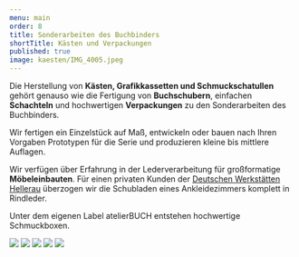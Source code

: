 ```yaml
---
menu: main
order: 8
title: Sonderarbeiten des Buchbinders
shortTitle: Kästen und Verpackungen
published: true
image: kaesten/IMG_4005.jpeg
---
```

Die Herstellung von **Kästen, Grafikkassetten und Schmuckschatullen** gehört genauso wie die Fertigung von **Buchschubern**, einfachen **Schachteln** und hochwertigen **Verpackungen** zu den Sonderarbeiten des Buchbinders.

Wir fertigen ein Einzelstück auf Maß, entwickeln oder bauen nach Ihren Vorgaben Prototypen für die Serie und produzieren kleine bis mittlere Auflagen.

Wir verfügen über Erfahrung in der Lederverarbeitung für großformatige **Möbeleinbauten**. Für einen privaten Kunden der [Deutschen Werkstätten Hellerau](https://www.dwh.de) überzogen wir die Schubladen eines Ankleidezimmers komplett in Rindleder.

Unter dem eigenen Label atelierBUCH entstehen hochwertige Schmuckboxen.

![](kaesten/IMG_4088.jpeg)
![](kaesten/IMG_4067.jpeg)
![](kaesten/IMG_3916.jpeg)
![](kaesten/IMG_3919.jpeg)
![](kaesten/IMG_2532.jpeg)

